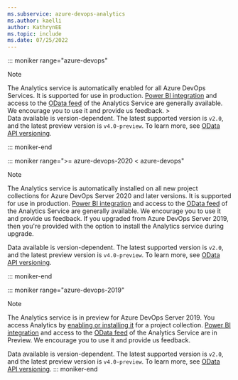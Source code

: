 ```yaml
---
ms.subservice: azure-devops-analytics
ms.author: kaelli
author: KathrynEE
ms.topic: include
ms.date: 07/25/2022
---
```


::: moniker range="azure-devops"

> [!NOTE]  
> The Analytics service is automatically enabled for all Azure DevOps Services. It is supported for use in production. [Power BI integration](../powerbi/overview.md) and access to the [OData feed](../extend-analytics/quick-ref.md) of the Analytics Service are  generally available. We encourage you to use it and provide us feedback. >  
> Data available is version-dependent. The latest supported version is `v2.0`, and the latest preview version is `v4.0-preview`. To learn more, see [OData API versioning](../extend-analytics/odata-api-version.md).

::: moniker-end

::: moniker range=">= azure-devops-2020 < azure-devops"

> [!NOTE]
> The Analytics service is automatically installed on all new project collections for Azure DevOps Server 2020 and later versions. It is supported for use in production. [Power BI integration](../powerbi/overview.md) and access to the [OData feed](../extend-analytics/quick-ref.md) of the Analytics Service are generally available. We encourage you to use it and provide us feedback.  If you upgraded from Azure DevOps Server 2019, then you're provided with the option to install the Analytics service during upgrade. 
>  
> Data available is version-dependent. The latest supported version is `v2.0`, and the latest preview version is `v4.0-preview`. To learn more, see [OData API versioning](../extend-analytics/odata-api-version.md).

::: moniker-end

::: moniker range="azure-devops-2019"

> [!NOTE]
> The Analytics service is in preview for Azure DevOps Server 2019. You access Analytics by [enabling or installing it](../dashboards/analytics-extension.md) for a project collection. [Power BI integration](../powerbi/overview.md) and access to the [OData feed](../extend-analytics/quick-ref.md) of the Analytics Service are in Preview. We encourage you to use it and provide us feedback.  
>  
> Data available is version-dependent. The latest supported version is `v2.0`, and the latest preview version is `v4.0-preview`. To learn more, see [OData API versioning](../extend-analytics/odata-api-version.md).
::: moniker-end